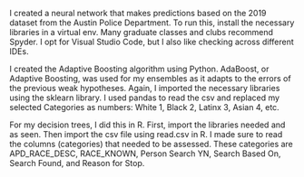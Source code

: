 I created a neural network that makes predictions based on the 2019 dataset from the Austin Police Department. 
To run this, install the necessary libraries in a virtual env. Many graduate classes and clubs recommend Spyder. I opt for Visual Studio Code, but I also like checking across different IDEs.

I created the Adaptive Boosting algorithm using Python. AdaBoost, or Adaptive Boosting, was used for my ensembles as it adapts to the errors of the previous weak hypotheses. 
Again, I imported the necessary libraries using the sklearn library. I used pandas to read the csv and replaced my selected Categories as numbers: White 1, Black 2, Latinx 3, Asian 4, etc.

For my decision trees, I did this in R. First, import the libraries needed and as seen. Then import the csv file using read.csv in R. I made sure to read the columns (categories) that needed to be assessed. These categories are APD_RACE_DESC, RACE_KNOWN, Person Search YN, Search Based On, Search Found, and Reason for Stop.
